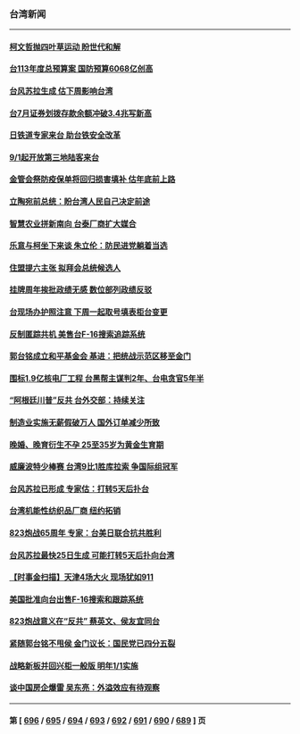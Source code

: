 ### 台湾新闻
---
#### [柯文哲抛四叶草运动 盼世代和解](../../pages/ncid1349361/n14060506.md) 
#### [台113年度总预算案 国防预算6068亿创高](../../pages/ncid1349361/n14060545.md) 
#### [台风苏拉生成 估下周影响台湾](../../pages/ncid1349361/n14060453.md) 
#### [台7月证券划拨存款余额冲破3.4兆写新高](../../pages/ncid1349361/n14060451.md) 
#### [日铁道专家来台 助台铁安全改革](../../pages/ncid1349361/n14060459.md) 
#### [9/1起开放第三地陆客来台](../../pages/ncid1349361/n14060456.md) 
#### [金管会祭防疫保单将回归损害填补 估年底前上路](../../pages/ncid1349361/n14060483.md) 
#### [立陶宛前总统：盼台湾人民自己决定前途](../../pages/ncid1349361/n14060457.md) 
#### [智慧农业拼新南向 台泰厂商扩大媒合](../../pages/ncid1349361/n14060464.md) 
#### [乐意与柯坐下来谈 朱立伦：防民进党躺着当选](../../pages/ncid1349361/n14060463.md) 
#### [住盟提六主张 拟拜会总统候选人](../../pages/ncid1349361/n14060461.md) 
#### [挂牌周年挨批政绩无感 数位部列政绩反驳](../../pages/ncid1349361/n14060285.md) 
#### [台现场办护照注意 下周一起取号填表柜台变更](../../pages/ncid1349361/n14060288.md) 
#### [反制匿踪共机 美售台F-16搜索追踪系统](../../pages/ncid1349361/n14060260.md) 
#### [郭台铭成立和平基金会 基进：把统战示范区移至金门](../../pages/ncid1349361/n14060247.md) 
#### [围标1.9亿核电厂工程 台黑帮主谋判2年、台电贪官5年半](../../pages/ncid1349361/n14060250.md) 
#### [“阿根廷川普”反共 台外交部：持续关注](../../pages/ncid1349361/n14060251.md) 
#### [制造业实施无薪假破万人 国外订单减少所致](../../pages/ncid1349361/n14060223.md) 
#### [晚婚、晚育衍生不孕 25至35岁为黄金生育期](../../pages/ncid1349361/n14060225.md) 
#### [威廉波特少棒赛 台湾9比1胜库拉索 争国际组冠军](../../pages/ncid1349361/n14060053.md) 
#### [台风苏拉已形成 专家估：打转5天后扑台](../../pages/ncid1349361/n14060146.md) 
#### [台湾机能性纺织品厂商 纽约拓销](../../pages/ncid1349361/n14060051.md) 
#### [823炮战65周年 专家：台美日联合抗共胜利](../../pages/ncid1349361/n14059697.md) 
#### [台风苏拉最快25日生成 可能打转5天后扑向台湾](../../pages/ncid1349361/n14059978.md) 
#### [【时事金扫描】天津4场大火 现场犹如911](../../pages/ncid1349361/n14059713.md) 
#### [美国批准向台出售F-16搜索和跟踪系统](../../pages/ncid1349361/n14059781.md) 
#### [823炮战意义在“反共” 蔡英文、侯友宜同台](../../pages/ncid1349361/n14059687.md) 
#### [紧随郭台铭不甩侯 金门议长：国民党已四分五裂](../../pages/ncid1349361/n14059709.md) 
#### [战略新板并回兴柜一般版 明年1/1实施](../../pages/ncid1349361/n14059712.md) 
#### [谈中国房企爆雷 吴东亮：外溢效应有待观察](../../pages/ncid1349361/n14059710.md) 

---
#### 第 [ [696](./696.md) / [695](./695.md) / [694](./694.md) / [693](./693.md) / [692](./692.md) / [691](./691.md) / [690](./690.md) / [689](./689.md) ] 页
